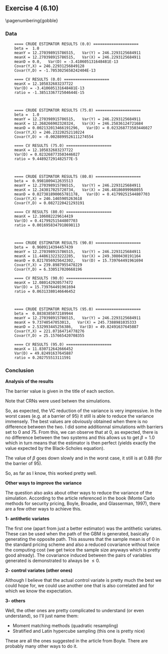 
## Exercise 4 (6.10)


\pagenumbering{gobble}


### Data

~~~
    ==== CRUDE ESTIMATOR RESULTS (0.0) ====================
    beta =  1.0
    meanY = 12.270398915786515,   Var(Y) = 246.2293125684911
    meanX = 12.270398915786515,   Var(X) = 246.2293125684911
    meanD = 0.0,   Var(D) = -3.410605131648481E-13
    Covar(Y,X) = 246.22931256849128
    Covar(Y,D) = -1.7053025658242404E-13

    ==== CV RESULTS (0.0) ====================
    meanX = 12.105832683237722
    Var(D) = -3.410605131648481E-13
    ratio = -1.3851336772504644E-15



    ==== CRUDE ESTIMATOR RESULTS (75.0) ====================
    beta =  1.0
    meanY = 12.270398915786515,   Var(Y) = 246.2293125684911
    meanX = 12.268266902320324,   Var(X) = 246.25836124721684
    meanD = 0.002132013466191296,   Var(D) = 0.023268773503446027
    Covar(Y,X) = 246.23220252110224
    Covar(Y,D) = -0.0028899526111274554

    ==== CV RESULTS (75.0) ====================
    meanX = 12.105832683237722
    Var(D) = 0.023268773503446027
    ratio = 9.448927291482577E-5



    ==== CRUDE ESTIMATOR RESULTS (80.0) ====================
    beta =  0.9981809412635513
    meanY = 12.270398915786515,   Var(Y) = 246.2293125684911
    meanX = 12.243017025720734,   Var(X) = 246.48186099968055
    meanD = 0.027381890065781178,   Var(D) = 0.41799251544807703
    Covar(Y,X) = 246.1465905263618
    Covar(Y,D) = 0.0827220421293191

    ==== CV RESULTS (80.0) ====================
    meanX = 12.106082229614419
    Var(D) = 0.41799251544807703
    ratio = 0.0016958347918698113



    ==== CRUDE ESTIMATOR RESULTS (90.0) ====================
    beta =  0.9609114394457439
    meanY = 12.270398915786515,   Var(Y) = 246.2293125684911
    meanX = 11.448613223222285,   Var(X) = 249.3080430191164
    meanD = 0.8217856925642302,   Var(D) = 15.739764491961694
    Covar(Y,X) = 239.8987955478229
    Covar(Y,D) = 6.330517020668196

    ==== CV RESULTS (90.0) ====================
    meanX = 12.080142920577472
    Var(D) = 15.739764491961694
    ratio = 0.06313380146646452



    ==== CRUDE ESTIMATOR RESULTS (95.0) ====================
    beta =  0.8838385072189944
    meanY = 12.270398915786515,   Var(Y) = 246.2293125684911
    meanX = 9.73740547053013,   Var(X) = 245.7388981035333
    meanD = 2.532993445256386,   Var(D) = 49.82491637645887
    Covar(Y,X) = 221.07164714778276
    Covar(Y,D) = 25.157665420708355

    ==== CV RESULTS (95.0) ====================
    meanX = 11.830712642666452
    Var(D) = 49.82491637645887
    ratio = 0.202755513111591
~~~



### Conclusion



**Analysis of the results**


The barrier value is given in the title of each section.

Note that CRNs were used betwen the simulations.

So, as expected, the VC reduction of the variance is very impressive.
In the worst cases (e.g. at a barrier of 95) it still is able to reduce
the variance immensely. The best values are obviously obtained when there
is no difference between the two. I did some additionnal simulations 
with barriers set to 0 and 75. From this, we can observe that at 0, as expected,
there is no difference between the two systems and this allows us to get $\beta = 1.0$
which in turn means that the estimator is then perfect (yields exactly the value
expected by the Black-Scholes equation).

The value of $\beta$ goes down slowly and in the worst case, it still is at 0.88 (for the barrier of 95).

So, as far as I know, this worked pretty well.


**Other ways to improve the variance**


The question also asks about other ways to reduce the variance of the simulation. According to the
article referenced in the book (Monte Carlo methods for security pricing, Boyle, Broadie, and Glasserman, 1997),
there are a few other ways to achieve this.

**1- antithetic variates**

The first one (apart from just a better estimator) was the antithetic variates. These can be used when
the path of the GBM is generated, basically generating the opposite path. This assures that the sample mean
is of 0 in the standard pricing scheme and also a reduced covariance without twice the computing cost (we get twice
the sample size anyways which is pretty good already). The covariance induced between the pairs of variables generated
is demonstrated to always be $\leq 0$.


**2- control variates (other ones)**

Although I believe that the actual control variate is pretty much the best we could hope for, we
could use another one that is also correlated and for which we know the expectation.


**3- others**

Well, the other ones are pretty complicated to understand (or even understand), so I'll just name them:

- Moment matching methods (quadratic resampling)
- Stratified and Latin hypercube sampling (this one is pretty nice)

These are all the ones suggested in the article from Boyle. There are probably many other ways to do it.


